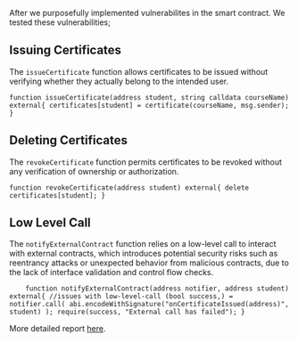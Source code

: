 After we purposefully implemented vulnerabilites in the smart contract. We tested these vulnerabilities;

## Issuing Certificates
The `issueCertificate` function allows certificates to be issued without verifying whether they actually belong to the intended user.

`function issueCertificate(address student, string calldata courseName) external{
        certificates[student] = certificate(courseName, msg.sender);
        }`
        
## Deleting Certificates
The `revokeCertificate` function permits certificates to be revoked without any verification of ownership or authorization.

`function revokeCertificate(address student) external{
        delete certificates[student];
    }`
    
## Low Level Call
The `notifyExternalContract` function relies on a low-level call to interact with external contracts, which introduces potential security risks such as reentrancy attacks or unexpected behavior from malicious contracts, due to the lack of interface validation and control flow checks.

`    function notifyExternalContract(address notifier, address student) external{ //issues with low-level-call
        (bool success,) = notifier.call(
            abi.encodeWithSignature("onCertificateIssued(address)", student)
        );
        require(success, "External call has failed");
    }`

More detailed report [here](https://github.com/SMUGLER79/Cerify-Audit-Verification-Workflow/tree/main/Task2%3A%20Auditing%20Contract).
